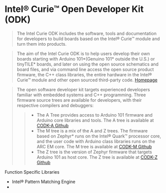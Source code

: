 # Intel® Curie™ Open Developer Kit (ODK)

> The Intel Curie ODK includes the software, tools and documentation for developers to build boards based on the Intel® Curie™ module and turn them into products.

> The aim of the Intel Curie ODK is to help users develop their own boards starting with Arduino 101*(Genuino 101* outside the U.S.) or tinyTILE* boards, and later on using the open source schematics and board files, and via command line access the open source product firmware, the C++ class libraries, the entire hardware in the Intel® Curie™ module and other open sourced third-party code.  [Homepage](https://software.intel.com/en-us/node/674972)

> The open software developer kit targets experienced developers familiar with embedded systems and C++ programming. Three firmware source trees are available for developers, with their respective compilers and debuggers:
> > - The A Tree provides access to Arduino 101 firmware and Arduino core libraries and tools. The A tree is available at [CODK-A Github](https://github.com/01org/CODK-A)
> > - The M tree is a mix of the A and Z trees. The firmware based on Zephyr* runs on the Intel® Quark™ processor core, and the user code with Arduino class libraries runs on the ARC EM core. The M tree is available at [CODK-M Github](https://github.com/01org/CODK-M)
> > - The Z tree is the version of Zephyr firmware that targets Arduino 101 as host core. The Z tree is available at [CODK-Z Github](https://github.com/01org/CODK-Z)

Function Specific Libraries

- Intel® Pattern Matching Engine
- 